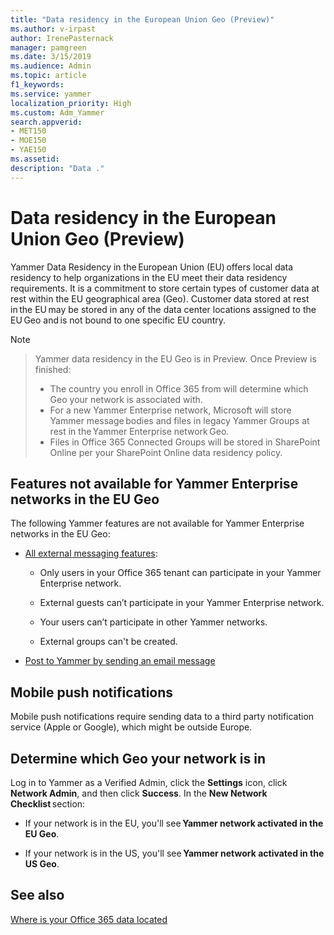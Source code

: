 ```yaml
---
title: "Data residency in the European Union Geo (Preview)"
ms.author: v-irpast
author: IrenePasternack
manager: pamgreen
ms.date: 3/15/2019
ms.audience: Admin
ms.topic: article
f1_keywords:
ms.service: yammer
localization_priority: High
ms.custom: Adm_Yammer
search.appverid:
- MET150
- MOE150
- YAE150
ms.assetid: 
description: "Data ."
---
```


# Data residency in the European Union Geo (Preview)
Yammer Data Residency in the European Union (EU) offers local data residency to help organizations in the EU meet their data residency requirements. It is a commitment to store certain types of customer data at rest within the EU geographical area (Geo). Customer data stored at rest in the EU may be stored in any of the data center locations assigned to the EU Geo and is not bound to one specific EU country.

> [!NOTE]

> Yammer data residency in the EU Geo is in Preview. Once Preview is finished:
> - The country you enroll in Office 365 from will determine which Geo your network is associated with. 
> - For a new Yammer Enterprise network, Microsoft will store Yammer message bodies and files in legacy Yammer Groups at rest in the Yammer Enterprise network Geo.
> - Files in Office 365 Connected Groups will be stored in SharePoint Online per your SharePoint Online data residency policy. 

## Features not available for Yammer Enterprise networks in the EU Geo

The following Yammer features are not available for Yammer Enterprise networks in the EU Geo:

- [All external messaging features](../work-with-external-users/external-messaging-faq.md):

    - Only users in your Office 365 tenant can participate in your Yammer Enterprise network.

    - External guests can’t participate in your Yammer Enterprise network.

    - Your users can’t participate in other Yammer networks.

    - External groups can't be created.

- [Post to Yammer by sending an email message](https://support.office.com/article/058d1bc1-3492-47c5-bde2-29ea294acdb6)

## Mobile push notifications

Mobile push notifications require sending data to a third party notification service (Apple or Google), which might be outside Europe.  

<a name="geodata"></a>

##  Determine which Geo your network is in

Log in to Yammer as a Verified Admin, click the **Settings** icon, click **Network Admin**, and then click **Success**. In the **New Network Checklist** section: 

- If your network is in the EU, you'll see **Yammer network activated in the EU Geo**. 

- If your network is in the US, you'll see **Yammer network activated in the US Geo**. 

## See also

[Where is your Office 365 data located](https://go.microsoft.com/fwlink/?linkid=2083810)